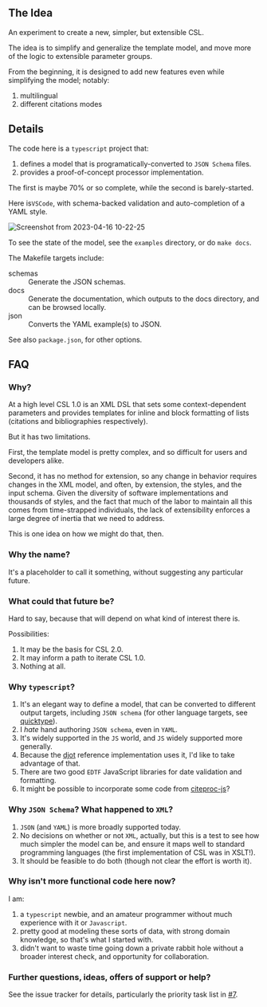 ## The Idea

An experiment to create a new, simpler, but extensible CSL.

The idea is to simplify and generalize the template model, and move more of the logic to extensible parameter groups.

From the beginning, it is designed to add new features even while simplifying the model; notably:

1. multilingual
2. different citations modes

## Details

The code here is a `typescript` project that:

1. defines a model that is programatically-converted to `JSON Schema` files.
2. provides a proof-of-concept processor implementation.

The first is maybe 70% or so complete, while the second is barely-started.

Here is`VSCode`, with schema-backed validation and auto-completion of a YAML style.

![Screenshot from 2023-04-16 10-22-25](https://user-images.githubusercontent.com/1134/232319672-88e96d95-1806-4d6b-9d27-6d0cc32d5033.png)

To see the state of the model, see the `examples` directory, or do `make docs`. 

The Makefile targets include:

<dl>
  <dt>schemas</dt>
  <dd>Generate the JSON schemas.</dd>
  <dt>docs</dt>
  <dd>Generate the documentation, which outputs to the docs directory, and can be browsed locally.</dd>
  <dt>json</dt>
  <dd>Converts the YAML example(s) to JSON.</dd>
</dl>

See also `package.json`, for other options.

## FAQ

### Why?

At a high level CSL 1.0 is an XML DSL that sets some context-dependent parameters and provides templates for inline and block formatting of lists (citations and bibliographies respectively). 

But it has two limitations.

First, the template model is pretty complex, and so difficult for users and developers alike.

Second, it has no method for extension, so any change in behavior requires changes in the XML model, and often, by extension, the styles, and the input schema. 
Given the diversity of software implementations and thousands of styles, and the fact that much of the labor to maintain all this comes from time-strapped individuals, the lack of extensibility enforces a large degree of inertia that we need to address.

This is one idea on how we might do that, then.

### Why the name?

It's a placeholder to call it something, without suggesting any particular future.

### What could that future be?

Hard to say, because that will depend on what kind of interest there is.

Possibilities:

1. It may be the basis for CSL 2.0.
2. It may inform a path to iterate CSL 1.0.
3. Nothing at all.

### Why `typescript`?

1. It's an elegant way to define a model, that can be converted to different output targets, including `JSON schema` (for other language targets, see [quicktype](https://github.com/quicktype/quicktype)).
2. I _hate_ hand authoring `JSON schema`, even in `YAML`.
3. It's widely supported in the `JS` world, and `JS` widely supported more generally.
4. Because the [djot](https://djot.net/) reference implementation uses it, I'd like to take advantage of that.
5. There are two good `EDTF` JavaScript libraries for date validation and formatting.
6. It might be possible to incorporate some code from [citeproc-js](https://github.com/Juris-M/citeproc-js)?

### Why `JSON Schema`? What happened to `XML`?

1. `JSON` (and `YAML`) is more broadly supported today.
2. No decisions on whether or not `XML`, actually, but this is a test to see how much simpler the model can be, and ensure it maps well to standard programming languages (the first implementation of CSL was in XSLT!).
3. It should be feasible to do both (though not clear the effort is worth it).

### Why isn't more functional code here now?

I am:

1. a `typescript` newbie, and an amateur programmer without much experience with it or `Javascript`.
2. pretty good at modeling these sorts of data, with strong domain knowledge, so that's what I started with.
3. didn't want to waste time going down a private rabbit hole without a broader interest check, and opportunity for collaboration.

### Further questions, ideas, offers of support or help?

See the issue tracker for details, particularly the priority task list in [#7](https://github.com/bdarcus/csl-next.js/issues/7).


